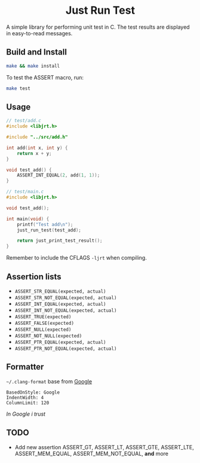<div style="text-align: center;">
	<h1>Just Run Test</h1>
</div>

A simple library for performing unit test in C. The test results are displayed in easy-to-read messages.

## Build and Install

```sh
make && make install
```

To test the ASSERT macro, run:

```sh
make test
```

## Usage

```c
// test/add.c
#include <libjrt.h>

#include "../src/add.h"

int add(int x, int y) {
	return x + y;
}

void test_add() {
	ASSERT_INT_EQUAL(2, add(1, 1));
}
```

```c
// test/main.c
#include <libjrt.h>

void test_add();

int main(void) {
	printf("Test add\n");
	just_run_test(test_add);

	return just_print_test_result();
}
```

Remember to include the CFLAGS `-ljrt` when compiling.

## Assertion lists

-   `ASSERT_STR_EQUAL(expected, actual)`
-   `ASSERT_STR_NOT_EQUAL(expected, actual)`
-   `ASSERT_INT_EQUAL(expected, actual)`
-   `ASSERT_INT_NOT_EQUAL(expected, actual)`
-   `ASSERT_TRUE(expected)`
-   `ASSERT_FALSE(expected)`
-   `ASSERT_NULL(expected)`
-   `ASSERT_NOT_NULL(expected)`
-   `ASSERT_PTR_EQUAL(expected, actual)`
-   `ASSERT_PTR_NOT_EQUAL(expected, actual)`

## Formatter

`~/.clang-format` base from [Google](https://google.github.io/styleguide/cppguide.html)

```
BasedOnStyle: Google
IndentWidth: 4
ColumnLimit: 120
```

_In Google i trust_

## TODO

-   Add new assertion ASSERT_GT, ASSERT_LT, ASSERT_GTE, ASSERT_LTE, ASSERT_MEM_EQUAL, ASSERT_MEM_NOT_EQUAL, **and** more
